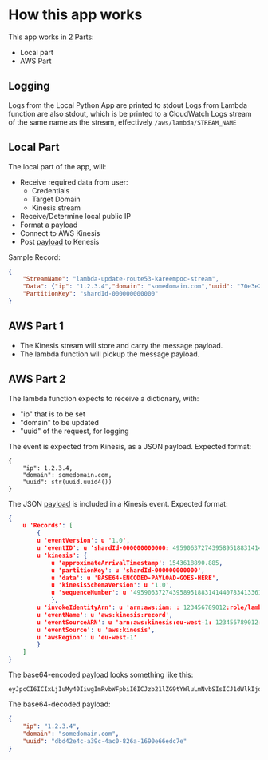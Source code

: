 # How this app works

This app works in 2 Parts:

* Local part
* AWS Part

## Logging

Logs from the Local Python App are printed to stdout
Logs from Lambda function are also stdout, which is be printed to a CloudWatch Logs stream of the same name as the stream, effectively `/aws/lambda/STREAM_NAME`

## Local Part

The local part of the app, will:

* Receive required data from user:
  * Credentials
  * Target Domain
  * Kinesis stream
* Receive/Determine local public IP
* Format a payload
* Connect to AWS Kinesis
* Post [payload](https://docs.aws.amazon.com/kinesis/latest/APIReference/API_PutRecord.html) to Kenesis

Sample Record:

```json
{
    "StreamName": "lambda-update-route53-kareempoc-stream",
    "Data": {"ip": "1.2.3.4","domain": "somedomain.com","uuid": "70e3e22a-e50e-4770-89ae-6f1d95da9b44"},
    "PartitionKey": "shardId-000000000000"
}
```

## AWS Part 1

* The Kinesis stream will store and carry the message payload.
* The lambda function will pickup the message payload.

## AWS Part 2

The lambda function expects to receive a dictionary, with:

* "ip" that is to be set
* "domain" to be updated
* "uuid" of the request, for logging

The event is expected from Kinesis, as a JSON payload.
Expected format:

```code
{
    "ip": 1.2.3.4,
    "domain": somedomain.com,
    "uuid": str(uuid.uuid4())
}
```

The JSON [payload](https://docs.aws.amazon.com/kinesis/latest/APIReference/API_GetRecords.html) is included in a Kinesis event.
Expected format:

```json
{
    u 'Records': [
        {
        u 'eventVersion': u '1.0',
        u 'eventID': u 'shardId-000000000000: 49590637274395895188314144078341336168450725721336184834',
        u 'kinesis': {
            u 'approximateArrivalTimestamp': 1543618890.885,
            u 'partitionKey': u 'shardId-000000000000',
            u 'data': u 'BASE64-ENCODED-PAYLOAD-GOES-HERE',
            u 'kinesisSchemaVersion': u '1.0',
            u 'sequenceNumber': u '49590637274395895188314144078341336168450725721336184834'
            },
        u 'invokeIdentityArn': u 'arn:aws:iam: : 123456789012:role/lambda-update-route53-kareempoc-lambda-role',
        u 'eventName': u 'aws:kinesis:record',
        u 'eventSourceARN': u 'arn:aws:kinesis:eu-west-1: 123456789012:stream/lambda-update-route53-kareempoc-stream',
        u 'eventSource': u 'aws:kinesis',
        u 'awsRegion': u 'eu-west-1'
        }
    ]
}
```

The base64-encoded payload looks something like this:

```code
eyJpcCI6ICIxLjIuMy40IiwgImRvbWFpbiI6ICJzb21lZG9tYWluLmNvbSIsICJ1dWlkIjogImRiZDQyZTRjLWEzOWMtNGFjMC04MjZhLTE2OTBlNjZlZGM3ZSJ9
```

The base64-decoded payload:

```json
{
    "ip": "1.2.3.4",
    "domain": "somedomain.com",
    "uuid": "dbd42e4c-a39c-4ac0-826a-1690e66edc7e"
}
```